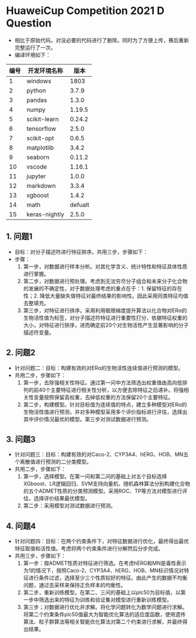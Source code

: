 # HuaweiCup Competition 2021 D Question

- 相比于原始代码。对没必要的代码进行了删除。同时为了方便上传，赛后重新完整运行了一次。
- 编译环境如下：

|编号|开发环境名称|版本|
|---|---|---|
|1|windows|1803|
|2|python|3.7.9|
|3|pandas|1.3.0|
|4|numpy|1.19.5|
|5|scikit-learn|0.24.2|
|6|tensorflow|2.5.0|
|7|scikit-opt|0.6.5|
|8|matplotlib|3.4.2|
|9|seaborn|0.11.2|
|10|vscode|1.16.1|
|11|jupyter|1.0.0|
|12|markdown|3.3.4|
|13|xgboost|1.4.2|
|14|math|defualt|
|15|keras-nightly|2.5.0|

## 1. 问题1

- 目标：对分子描述符进行特征排序。共用三步，步骤如下：
- 步骤：
  1. 第一步，对数据进行样本分析。对其化学含义、统计特性和特征具体性质进行掌握。
  2. 第二步，对数据进行预处理。考虑到无法穷尽分子组合和未来分子化合物的发展的不确定性，对于数据处理考虑的重点在于：1. 保留特征的存在性；2. 降低大量缺失值特征对最终结果的影响性。因此采用同类特征均值去整填充。
  3. 第三步，对特征进行排序。采用利用极限梯度提升算法以化合物对ERα的生物活性值为标签，对分子描述符特征进行重要性打分，依据特征权重的大小，对特征进行排序，进而确定前20个对生物活性产生显著影响的分子描述符变量。

## 2. 问题2

- 针对问题二：目标：构建有效的对ERα的生物活性连续值进行预测的模型。
- 共用二步，步骤如下：
  1. 第一步，去除强相关性特征。通过第一问中方法筛选出权重值由高向低排列的前40个主要特征进行相关性分析，以方便去除特征之后递补。将强相关性变量按照保留高权重，去掉低权重的方法保留20个主要特征。
  2. 第二步，构建模型。针对目标值为连续值的特点，建立多种模型对ERα的生物活性值进行预测，并对多种模型采用多个评价指标进行评估，选择出其中评价情况最优的模型。第三步对测试数据进行预测。

## 3. 问题3

- 针对问题三：目标：构建有效的对Caco-2、CYP3A4、hERG、HOB、MN五个离散值进行预测的二分类模型。
- 共用二步，步骤如下：
  1. 第一步，选择模型。在第一问和第二问的基础上对五个目标选择XGboost、LR逻辑回归、SVM支持向量机、随机森林算法分别构建化合物的五个ADMET性质的分类预测模型。采用ROC、TP等方法对模型进行评估，选择评价结果最优模型。
  2. 第二步：采用模型对测试数据进行预测。

## 4. 问题4

- 针对问题四：目标：在两个约束条件下，对特征数据进行优化，最终得出最优特征取值和活性值。考虑将两个约束条件进行分解然后分步完成。
- 共用三步，步骤如下：
  1. 第一步：按ADMET性质对特征进行筛选。在考虑hERG和MN是毒性表示为1的情况下，按照Caco-2、CYP3A4、hERG、HOB、MN标识情况对特征进行条件过滤，选择至少三个性质较好的特征。由此产生的数据不均衡问题，通过去采样来保持正负样本的均衡性。
  2. 第二步，重新训练模型。在第二、三问的基础上以plc50为目标值，以第一步中筛选出来的特征为训练和验证集对模型进行重新训练模型。
  3. 第三步；对数据进行优化并求解。将化学问题转化为数学问题进行求解。将第二个约束条件plc50值最大为智能优化算法的适应度函数，使用遗传算法、粒子群算法等相关智能优化算法对第二个约束进行求解，并最终得出结果。

